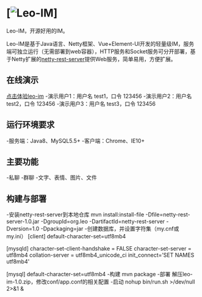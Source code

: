 # [![Leo-IM](https://raw.githubusercontent.com/wiki/lining90567/leo-im-server/leo-im.png)]

Leo-IM，开源好用的IM。

Leo-IM是基于Java语言、Netty框架、Vue+Element-UI开发的轻量级IM，服务端可独立运行（无需部署到web容器），HTTP服务和Socket服务可分开部署，基于Netty扩展的[netty-rest-server](https://github.com/lining90567/netty-rest-server)提供Web服务，简单易用，方便扩展。

## 在线演示

[点击体验leo-im](http://123.207.147.138:8000)
-演示用户1：用户名 test1，口令 123456
-演示用户2：用户名 test2，口令 123456
-演示用户3：用户名 test3，口令 123456

## 运行环境要求

-服务端：Java8、MySQL5.5+
-客户端：Chrome、IE10+

## 主要功能

-私聊
-群聊
-文字、表情、图片、文件

## 构建与部署

-安装netty-rest-server到本地仓库
mvn install:install-file -Dfile=netty-rest-server-1.0.jar -DgroupId=org.leo -DartifactId=netty-rest-server -Dversion=1.0 -Dpackaging=jar
-创建数据库，并设置字符集（my.cnf或my.ini）
[client]
default-character-set=utf8mb4

[mysqld]
character-set-client-handshake = FALSE
character-set-server = utf8mb4
collation-server = utf8mb4_unicode_ci
init_connect=’SET NAMES utf8mb4'

[mysql]
default-character-set=utf8mb4
-构建
mvn package
-部署
解压leo-im-1.0.zip，修改conf/app.conf的相关配置
-启动
nohup bin/run.sh >/dev/null 2>&1 &


